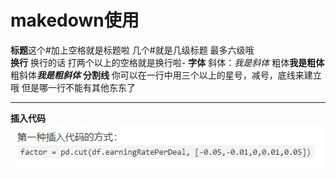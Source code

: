 # makedown使用
**标题**这个#加上空格就是标题啦 几个#就是几级标题 最多六级哦  
**换行** 换行的话 打两个以上的空格就是换行啦-
**字体** 斜体：*我是斜体*  粗体**我是粗体**   粗斜体***我是粗斜体***
**分割线** 你可以在一行中用三个以上的星号，减号，底线来建立哦 但是哪一行不能有其他东东了
*****
**插入代码**![](https://github.com/xiaolinshhuo/meng-cheng-lin/blob/master/%E5%9B%BE%E7%89%87/v2-32b1313c4210566e2a3cde4c7e864fe5.jpg)
